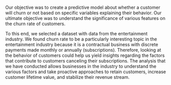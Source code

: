 Our objective was to create a predictive model about whether a customer will churn or not based on specific variables explaining their behavior. Our ultimate objective was to understand the significance of various features on the churn rate of customers.

To this end, we selected a dataset with data from the entertainment industry. We found churn rate to be a particularly interesting topic in the entertainment industry because it is a contractual business with discrete payments made monthly or annually (subscriptions). Therefore, looking at the behavior of customers could help us yield insights regarding the factors that contribute to customers canceling their subscriptions. The analysis that we have conducted allows businesses in the industry to understand the various factors and take proactive approaches to retain customers, increase customer lifetime value, and stabilize their revenue stream.
